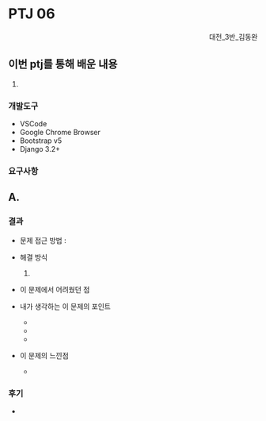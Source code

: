 # PTJ 06



<div style="text-align: right"> 대전_3반_김동완</div>

## 이번 ptj를 통해 배운 내용

1. 



### 개발도구

- VSCode
- Google Chrome Browser
- Bootstrap v5
- Django 3.2+

### 요구사항 



## A.



### 결과

- 문제 접근 방법 :
- 해결 방식 

  1. 
- 이 문제에서 어려웠던 점
- 내가 생각하는 이 문제의 포인트

  - 
  - 
  - 
- 이 문제의 느낀점

  - 





### 후기

- 


